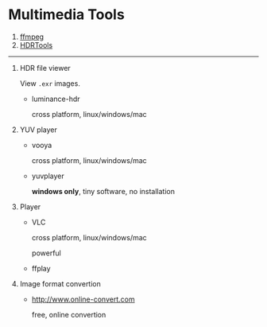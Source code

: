 Multimedia Tools
==============

1. [ffmpeg](ffmpeg.md)
1. [HDRTools](hdrtools.md)

---------

1. HDR file viewer

    View `.exr` images.

    * luminance-hdr

      cross platform, linux/windows/mac

1. YUV player

    * vooya

      cross platform, linux/windows/mac

    * yuvplayer

      **windows only**, tiny software, no installation

1. Player

    * VLC

      cross platform, linux/windows/mac

      powerful

    * ffplay

1. Image format convertion

    * http://www.online-convert.com

      free, online convertion
